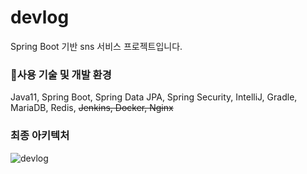# devlog
Spring Boot 기반 sns 서비스 프로젝트입니다.

### 🎈사용 기술 및 개발 환경
Java11, Spring Boot, Spring Data JPA, Spring Security, IntelliJ, Gradle, MariaDB, Redis, ~~Jenkins, Docker, Nginx~~

### 최종 아키텍처
![devlog](https://user-images.githubusercontent.com/67671991/120654992-2bf0da80-c4bd-11eb-84a9-56c4def6be7b.png)

